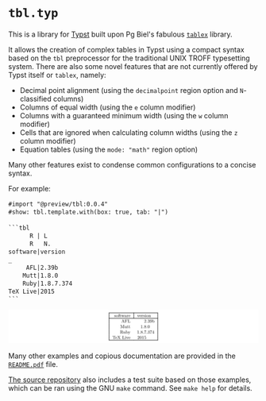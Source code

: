 # `tbl.typ`
This is a library for [Typst](https://typst.app/) built upon Pg Biel's fabulous
[`tablex`](https://github.com/PgBiel/typst-tablex) library.

It allows the creation of complex tables in Typst using a compact syntax based
on the `tbl` preprocessor for the traditional UNIX TROFF typesetting system.
There are also some novel features that are not currently offered by Typst
itself or `tablex`, namely:

- Decimal point alignment (using the `decimalpoint` region option and
  `N`-classified columns)
- Columns of equal width (using the `e` column modifier)
- Columns with a guaranteed minimum width (using the `w` column modifier)
- Cells that are ignored when calculating column widths (using the `z` column
  modifier)
- Equation tables (using the `mode: "math"` region option)

Many other features exist to condense common configurations to a concise syntax.

For example:

````
#import "@preview/tbl:0.0.4"
#show: tbl.template.with(box: true, tab: "|")

```tbl
      R | L
      R   N.
software|version
_
     AFL|2.39b
    Mutt|1.8.0
    Ruby|1.8.7.374
TeX Live|2015
```
````

![](https://raw.githubusercontent.com/maxcrees/tbl.typ/v0.0.4/test/00/02_software.png)

Many other examples and copious documentation are provided in the
[`README.pdf`](https://maxre.es/tbl.typ/v0.0.4.pdf) file.

[The source repository](https://github.com/maxcrees/tbl.typ) also includes a
test suite based on those examples, which can be ran using the GNU `make`
command. See `make help` for details.
